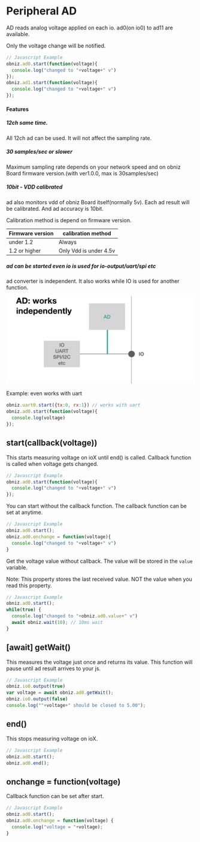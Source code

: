 # Peripheral AD
AD reads analog voltage applied on each io.
ad0(on io0) to ad11 are available.

Only the voltage change will be notified.

```Javascript
// Javascript Example
obniz.ad0.start(function(voltage){
  console.log("changed to "+voltage+" v")
});
obniz.ad1.start(function(voltage){
  console.log("changed to "+voltage+" v")
});
```

#### Features
##### 12ch same time.
All 12ch ad can be used. It will not affect the sampling rate.
##### 30 samples/sec or slower
Maximum sampling rate depends on your network speed and on obniz Board firmware version.(with ver1.0.0, max is 30samples/sec)
##### 10bit - VDD calibrated
ad also monitors vdd of obniz Board itself(normally 5v). Each ad result will be calibrated. And ad accuracy is 10bit.

Calibration method is depend on firmware version.

Firmware version|calibration method
---|---
under 1.2|Always
1.2 or higher|Only Vdd is under 4.5v

##### ad can be started even io is used for io-output/uart/spi etc
ad converter is independent. It also works while IO is used for another function. 

![](./images/ad_0.png)

Example: even works with uart
```Javascript
obniz.uart0.start({tx:0, rx:1}) // works with uart
obniz.ad0.start(function(voltage){
  console.log(voltage)
});
```

## start(callback(voltage))
This starts measuring voltage on ioX until end() is called.
Callback function is called when voltage gets changed.

```Javascript
// Javascript Example
obniz.ad0.start(function(voltage){
  console.log("changed to "+voltage+" v")
});
```
You can start without the callback function.
The callback function can be set at anytime.

```Javascript
// Javascript Example
obniz.ad0.start();
obniz.ad0.onchange = function(voltage){
  console.log("changed to "+voltage+" v")
}
```

Get the voltage value without callback.
The value will be stored in the `value` variable.

Note: This property stores the last received value.
NOT the value when you read this property.

```Javascript
// Javascript Example
obniz.ad0.start();
while(true) {
  console.log("changed to "+obniz.ad0.value+" v")
  await obniz.wait(10); // 10ms wait
}
```
## [await] getWait()
This measures the voltage just once and returns its value.
This function will pause until ad result arrives to your js.

```Javascript
// Javascript Example
obniz.io0.output(true)
var voltage = await obniz.ad0.getWait();
obniz.io0.output(false)
console.log(""+voltage+" should be closed to 5.00");
```
## end()
This stops measuring voltage on ioX.

```Javascript
// Javascript Example
obniz.ad0.start();
obniz.ad0.end();
```
## onchange = function(voltage)
Callback function can be set after start.

```Javascript
// Javascript Example
obniz.ad0.start();
obniz.ad0.onchange = function(voltage) {
  console.log("voltage = "+voltage);
}
```